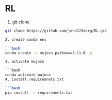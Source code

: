 # RL
1. git clone
 ```bash
 git clone https://github.com/john123zerg/RL.git

2. create conda env

 ```bash
 conda create -n mujoco python==3.11.0 -y

3. activate mujoco

 ```bash
 conda activate mujoco
4. install requiremnets.txt

 ```bash
 pip install -r requirements.txt


